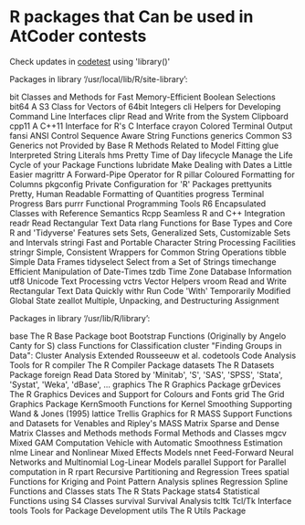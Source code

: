 # R packages that Can be used in AtCoder contests

Check updates in [codetest](https://atcoder.jp/contests/practice/custom_test) using 'library()'


Packages in library ‘/usr/local/lib/R/site-library’:

bit                     Classes and Methods for Fast Memory-Efficient
                        Boolean Selections
bit64                   A S3 Class for Vectors of 64bit Integers
cli                     Helpers for Developing Command Line Interfaces
clipr                   Read and Write from the System Clipboard
cpp11                   A C++11 Interface for R's C Interface
crayon                  Colored Terminal Output
fansi                   ANSI Control Sequence Aware String Functions
generics                Common S3 Generics not Provided by Base R
                        Methods Related to Model Fitting
glue                    Interpreted String Literals
hms                     Pretty Time of Day
lifecycle               Manage the Life Cycle of your Package Functions
lubridate               Make Dealing with Dates a Little Easier
magrittr                A Forward-Pipe Operator for R
pillar                  Coloured Formatting for Columns
pkgconfig               Private Configuration for 'R' Packages
prettyunits             Pretty, Human Readable Formatting of Quantities
progress                Terminal Progress Bars
purrr                   Functional Programming Tools
R6                      Encapsulated Classes with Reference Semantics
Rcpp                    Seamless R and C++ Integration
readr                   Read Rectangular Text Data
rlang                   Functions for Base Types and Core R and
                        'Tidyverse' Features
sets                    Sets, Generalized Sets, Customizable Sets and
                        Intervals
stringi                 Fast and Portable Character String Processing
                        Facilities
stringr                 Simple, Consistent Wrappers for Common String
                        Operations
tibble                  Simple Data Frames
tidyselect              Select from a Set of Strings
timechange              Efficient Manipulation of Date-Times
tzdb                    Time Zone Database Information
utf8                    Unicode Text Processing
vctrs                   Vector Helpers
vroom                   Read and Write Rectangular Text Data Quickly
withr                   Run Code 'With' Temporarily Modified Global
                        State
zeallot                 Multiple, Unpacking, and Destructuring
                        Assignment

Packages in library ‘/usr/lib/R/library’:

base                    The R Base Package
boot                    Bootstrap Functions (Originally by Angelo Canty
                        for S)
class                   Functions for Classification
cluster                 "Finding Groups in Data": Cluster Analysis
                        Extended Rousseeuw et al.
codetools               Code Analysis Tools for R
compiler                The R Compiler Package
datasets                The R Datasets Package
foreign                 Read Data Stored by 'Minitab', 'S', 'SAS',
                        'SPSS', 'Stata', 'Systat', 'Weka', 'dBase', ...
graphics                The R Graphics Package
grDevices               The R Graphics Devices and Support for Colours
                        and Fonts
grid                    The Grid Graphics Package
KernSmooth              Functions for Kernel Smoothing Supporting Wand
                        & Jones (1995)
lattice                 Trellis Graphics for R
MASS                    Support Functions and Datasets for Venables and
                        Ripley's MASS
Matrix                  Sparse and Dense Matrix Classes and Methods
methods                 Formal Methods and Classes
mgcv                    Mixed GAM Computation Vehicle with Automatic
                        Smoothness Estimation
nlme                    Linear and Nonlinear Mixed Effects Models
nnet                    Feed-Forward Neural Networks and Multinomial
                        Log-Linear Models
parallel                Support for Parallel computation in R
rpart                   Recursive Partitioning and Regression Trees
spatial                 Functions for Kriging and Point Pattern
                        Analysis
splines                 Regression Spline Functions and Classes
stats                   The R Stats Package
stats4                  Statistical Functions using S4 Classes
survival                Survival Analysis
tcltk                   Tcl/Tk Interface
tools                   Tools for Package Development
utils                   The R Utils Package


